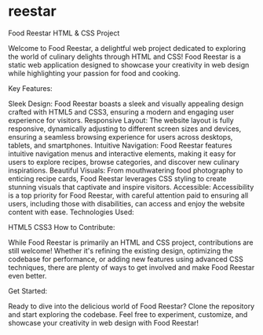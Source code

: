 # reestar
Food Reestar HTML & CSS Project

Welcome to Food Reestar, a delightful web project dedicated to exploring the world of culinary delights through HTML and CSS! Food Reestar is a static web application designed to showcase your creativity in web design while highlighting your passion for food and cooking.

Key Features:

Sleek Design: Food Reestar boasts a sleek and visually appealing design crafted with HTML5 and CSS3, ensuring a modern and engaging user experience for visitors.
Responsive Layout: The website layout is fully responsive, dynamically adjusting to different screen sizes and devices, ensuring a seamless browsing experience for users across desktops, tablets, and smartphones.
Intuitive Navigation: Food Reestar features intuitive navigation menus and interactive elements, making it easy for users to explore recipes, browse categories, and discover new culinary inspirations.
Beautiful Visuals: From mouthwatering food photography to enticing recipe cards, Food Reestar leverages CSS styling to create stunning visuals that captivate and inspire visitors.
Accessible: Accessibility is a top priority for Food Reestar, with careful attention paid to ensuring all users, including those with disabilities, can access and enjoy the website content with ease.
Technologies Used:

HTML5
CSS3
How to Contribute:

While Food Reestar is primarily an HTML and CSS project, contributions are still welcome! Whether it's refining the existing design, optimizing the codebase for performance, or adding new features using advanced CSS techniques, there are plenty of ways to get involved and make Food Reestar even better.



Get Started:

Ready to dive into the delicious world of Food Reestar? Clone the repository and start exploring the codebase. Feel free to experiment, customize, and showcase your creativity in web design with Food Reestar!
